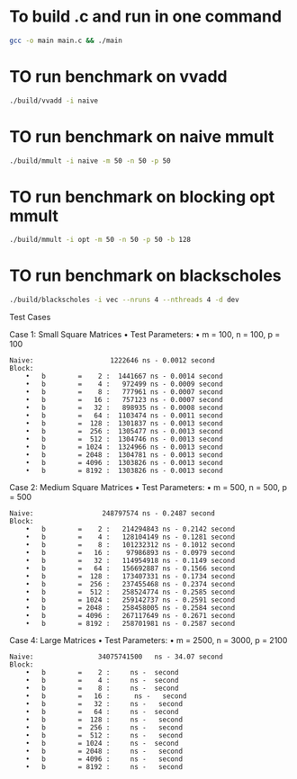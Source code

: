 # To build .c and run in one command
```bash
gcc -o main main.c && ./main
```

# TO run benchmark on vvadd
```bash
./build/vvadd -i naive
```

# TO run benchmark on naive mmult
```bash
./build/mmult -i naive -m 50 -n 50 -p 50
```

# TO run benchmark on blocking opt mmult
```bash
./build/mmult -i opt -m 50 -n 50 -p 50 -b 128
```

# TO run benchmark on blackscholes
```bash
./build/blackscholes -i vec --nruns 4 --nthreads 4 -d dev
```

Test Cases

Case 1: Small Square Matrices
	•	Test Parameters:
	•	m = 100, n = 100, p = 100

    Naive:                   1222646 ns - 0.0012 second
    Block: 
        •	b        =    2 :  1441667 ns - 0.0014 second
        •	b        =    4 :   972499 ns - 0.0009 second
        •	b        =    8 :   777961 ns - 0.0007 second
        •	b        =   16 :   757123 ns - 0.0007 second
        •	b        =   32 :   898935 ns - 0.0008 second
        •	b        =   64 :  1103474 ns - 0.0011 second
        •	b        =  128 :  1301837 ns - 0.0013 second
        •	b        =  256 :  1305477 ns - 0.0013 second
        •	b        =  512 :  1304746 ns - 0.0013 second
        •	b        = 1024 :  1324966 ns - 0.0013 second
        •	b        = 2048 :  1304781 ns - 0.0013 second
        •	b        = 4096 :  1303826 ns - 0.0013 second
        •	b        = 8192 :  1303826 ns - 0.0013 second




Case 2: Medium Square Matrices
	•	Test Parameters:
	•	m = 500, n = 500, p = 500

    Naive:                 248797574 ns - 0.2487 second
    Block: 
        •	b        =    2 :   214294843 ns - 0.2142 second
        •	b        =    4 :   128104149 ns - 0.1281 second
        •	b        =    8 :   101232312 ns - 0.1012 second
        •	b        =   16 :    97986893 ns - 0.0979 second
        •	b        =   32 :   114954918 ns - 0.1149 second
        •	b        =   64 :   156692887 ns - 0.1566 second
        •	b        =  128 :   173407331 ns - 0.1734 second
        •	b        =  256 :   237455468 ns - 0.2374 second
        •	b        =  512 :   258524774 ns - 0.2585 second
        •	b        = 1024 :   259142737 ns - 0.2591 second
        •	b        = 2048 :   258458005 ns - 0.2584 second
        •	b        = 4096 :   267117649 ns - 0.2671 second
        •	b        = 8192 :   258701981 ns - 0.2587 second


Case 4: Large Matrices
	•	Test Parameters:
	•	m = 2500, n = 3000, p = 2100

    Naive:                34075741500   ns - 34.07 second
    Block: 
        •	b        =    2 :     ns -  second
        •	b        =    4 :     ns -  second
        •	b        =    8 :     ns -  second
        •	b        =   16 :      ns -   second
        •	b        =   32 :     ns -   second
        •	b        =   64 :     ns -  second
        •	b        =  128 :     ns -   second
        •	b        =  256 :     ns -   second
        •	b        =  512 :     ns -   second
        •	b        = 1024 :     ns -  second
        •	b        = 2048 :     ns -   second
        •	b        = 4096 :     ns -   second
        •	b        = 8192 :     ns -   second